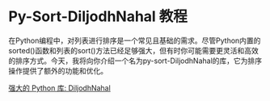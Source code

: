 # Py-Sort-DiljodhNahal 教程

<show-structure depth="3"/>

在Python编程中，对列表进行排序是一个常见且基础的需求。尽管Python内置的sorted()函数和列表的sort()方法已经足够强大，但有时你可能需要更灵活和高效的排序方式。今天，我将向你介绍一个名为py-sort-DiljodhNahal的库，它为排序操作提供了额外的功能和优化。


<seealso>
<category ref="ref_docs">
    <a href="https://mp.weixin.qq.com/s/zEvJ2G775X_7nCM92I-ydg">强大的 Python 库: DiljodhNahal</a>
</category>
<category ref="ref_github">
</category>
<category ref="ref_issues">
</category>
<category ref="ref_hf">
</category>
<category ref="ref_ms">
</category>
</seealso>
